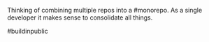 Thinking of combining multiple repos into a #monorepo. As a single developer it makes sense to consolidate all things.

#buildinpublic